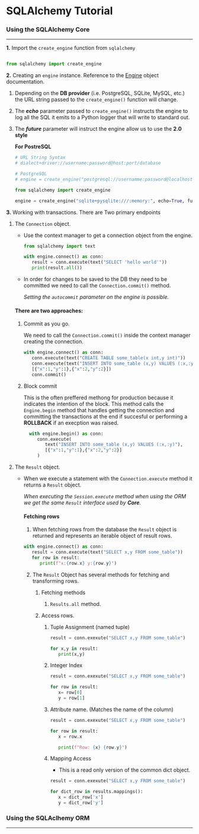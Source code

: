 # SQLAlchemy Tutorial

### Using the SQLAlchemy Core

---

**1.** Import the `create_engine` function from `sqlalchemy`

```python

from sqlalchemy import create_engine

```

**2.** Creating an `engine` instance. Reference to the [Engine](https://docs.sqlalchemy.org/en/14/core/engines.html) object documentation.

1. Depending on the **DB provider** (i.e. PostgreSQL, SQLite, MySQL, etc.) the URL string passed to the `create_engine()` function will change.
2. The **_echo_** parameter passed to `create_engine()` instructs the engine to log all the SQL it emits to a Python logger that will write to standard out.
3. The **_future_** parameter will instruct the engine allow us to use the **2.0 style**

   **For PostreSQL**

   ```python
   # URL String Syntax
   # dialect+driver://username:password@host:port/database

   # PostgreSQL
   # engine = create_engine("postgresql://usernamme:password@localhost:5432/database")

   from sqlalchemy import create_engine

   engine = create_engine("sqlite+pysqlite:///:memory:", echo=True, future=True)
   ```

**3.** Working with transactions. There are Two primary endpoints

1.  The `Connection` object.

    - Use the context manager to get a connection object from the engine.

      ```python
      from sqlalchemy import text

      with engine.connect() as conn:
         result = conn.execute(text("SELECT 'hello world'"))
         print(result.all())
      ```

    - In order for changes to be saved to the DB they need to be committed we need to call the `Connection.commit()` method.

      _Setting the `autocommit` parameter on the engine is possible._

    #### There are two approaches:

    1. Commit as you go.

       We need to call the `Connection.commit()` inside the context manager creating the connection.

       ```python
       with engine.connect() as conn:
          conn.execute(text("CREATE TABLE some_table(x int,y int)"))
          conn.execute(text("INSERT INTO some_table (x,y) VALUES (:x,:y)"),
          [{"x":1,"y":1},{"x":2,"y":2}])
          conn.commit()
       ```

    2. Block commit

       This is the often preffered methong for production because it indicates the intention of the block.
       This method calls the `Engine.begin` method that handles getting the connection and committing the transactions at the end if succesful
       or performing a **ROLLBACK** if an execption was raised.

       ```python
         with engine.begin() as conn:
            conn.execute(
               text("INSERT INTO some_table (x,y) VALUES (:x,:y)"),
               [{"x":1,"y":1},{"x":2,"y":2}]
            )

       ```

2.  The `Result` object.

    - When we execute a statement with the `Connection.execute` method it returns a `Result` object.

      _When executing the `Session.execute` method when using the ORM we get the same `Result` interface used by **Core**._

      #### Fetching rows

      1.  When fetching rows from the database the `Result` object is returned and represents an iterable object of result rows.

      ```python
      with engine.connect() as conn:
         result = conn.execute(text("SELECT x,y FROM some_table"))
         for row in result:
            print(f"x:{row.x} y:{row.y}")
      ```

      2. The `Result` Object has several methods for fetching and transforming rows.

         1. Fetching methods

            1. `Results.all` method.

         2. Access rows.

            1. Tuple Assignment (named tuple)

               ```python
               result = conn.exexute("SELECT x,y FROM some_table")

               for x,y in result:
                  print(x,y)

               ```

            2. Integer Index

               ```python
               result = conn.exexute("SELECT x,y FROM some_table")

               for row in result:
                  x= row[0]
                  y = row[1]
               ```

            3. Attribute name. (Matches the name of the column)

               ```python
               result = conn.exexute("SELECT x,y FROM some_table")

               for row in result:
                  x = row.x

                  print(f"Row: {x} {row.y}")
               ```

            4. Mapping Access

               - This is a read only version of the common dict object.

               ```python
               result = conn.exexute("SELECT x,y FROM some_table")

               for dict_row in results.mappings():
                  x = dict_row['x']
                  y = dict_row['y']

               ```

### Using the SQLAclhemy ORM

---
